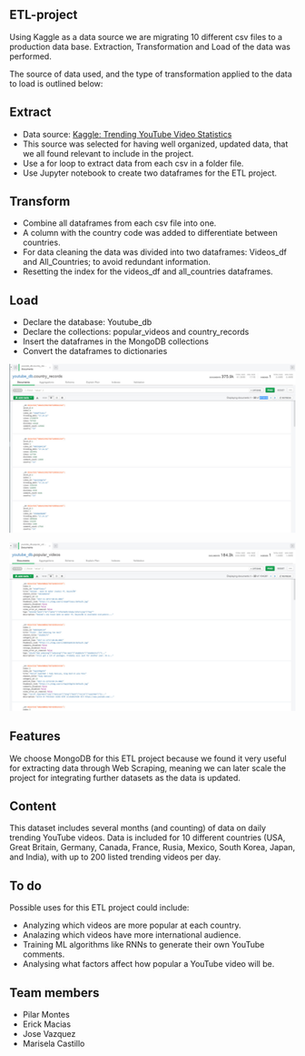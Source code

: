 ## ETL-project
Using Kaggle as a data source we are migrating 10 different csv files to a production data base. Extraction, Transformation and Load of the data was performed. 

The source of data used, and the type of transformation applied to the data to load is outlined below:

## Extract
* Data source: [Kaggle: Trending YouTube Video Statistics](https://www.kaggle.com/datasnaek/youtube-new)
* This source was selected for having well organized, updated data, that we all found relevant to include in the project.
* Use a for loop to extract data from each csv in a folder file.
* Use Jupyter notebook to create two dataframes for the ETL project.

## Transform
* Combine all dataframes from each csv file into one.
* A column with the country code was added to differentiate between countries. 
* For data cleaning the data was divided into two dataframes: Videos_df and All_Countries; to avoid redundant information. 
* Resetting the index for the videos_df and all_countries dataframes.

## Load
* Declare the database: Youtube_db
* Declare the collections: popular_videos and country_records
* Insert the dataframes in the MongoDB collections
* Convert the dataframes to dictionaries

![](country_records.jpg)

![](popular_videos.jpg)

## Features
We choose MongoDB for this ETL project because we found it very useful for extracting data through Web Scraping, meaning we can later scale the project for integrating further datasets as the data is updated.

## Content
This dataset includes several months (and counting) of data on daily trending YouTube videos. Data is included for 10 different countries (USA, Great Britain, Germany, Canada, France, Rusia, Mexico, South Korea, Japan, and India), with up to 200 listed trending videos per day.

## To do
Possible uses for this ETL project could include:

* Analyzing which videos are more popular at each country.
* Analazing which videos have more international audience.
* Training ML algorithms like RNNs to generate their own YouTube comments.
* Analysing what factors affect how popular a YouTube video will be.

## Team members
* Pilar Montes
* Erick Macias
* Jose Vazquez
* Marisela Castillo
